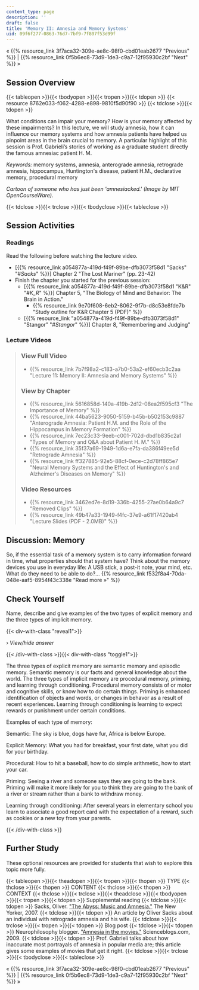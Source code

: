```yaml
---
content_type: page
description: ''
draft: false
title: 'Memory II: Amnesia and Memory Systems'
uid: 09f6f277-0863-76d7-7bf9-7f807f53d99f
---
```

« {{% resource_link 3f7aca32-309e-ae8c-98f0-cbd01eab2677 "Previous" %}} | {{% resource_link 0f5b6ec8-73d9-1de3-c9a7-12f95930c2bf "Next" %}} »

## Session Overview

{{< tableopen >}}{{< tbodyopen >}}{{< tropen >}}{{< tdopen >}}
{{< resource 8762e033-f062-4288-e898-9810f5d90f90 >}}
{{< tdclose >}}{{< tdopen >}}

What conditions can impair your memory? How is your memory affected by these impairments? In this lecture, we will study amnesia, how it can influence our memory systems and how amnesia patients have helped us pinpoint areas in the brain crucial to memory. A particular highlight of this session is Prof. Gabrieli’s stories of working as a graduate student directly the famous amnesiac patient H. M.

*Keywords:* memory systems, amnesia, anterograde amnesia, retrograde amnesia, hippocampus, Huntington's disease, patient H.M., declarative memory, procedural memory

*Cartoon of someone who has just been 'amnesiacked.' (Image by MIT OpenCourseWare).*

{{< tdclose >}}{{< trclose >}}{{< tbodyclose >}}{{< tableclose >}}

## Session Activities

### Readings

Read the following before watching the lecture video.

- \[{{% resource_link a054877a-419d-f49f-89be-dfb3073f58d1 "Sacks" "#_Sacks_" %}}\] Chapter 2 "The Lost Mariner" (pp. 23-42)
- Finish the chapter you started for the previous session:
    - \[{{% resource_link a054877a-419d-f49f-89be-dfb3073f58d1 "K&R" "#_K_R_" %}}\] Chapter 5, "The Biology of Mind and Behavior: The Brain in Action."
        - {{% resource_link 9e70f608-6eb2-8062-9f7b-d8c53e8fde7b "Study outline for K&R Chapter 5 (PDF)" %}}
    - \[{{% resource_link "a054877a-419d-f49f-89be-dfb3073f58d1" "Stangor" "#_Stangor_" %}}\] Chapter 8, "Remembering and Judging"

### Lecture Videos

> ### View Full Video
> 
> - {{% resource_link 7b7f98a2-c183-a7b0-53a2-ef60ecb3c2aa "Lecture 11: Memory II: Amnesia and Memory Systems" %}}
> 
> ### View by Chapter
> 
> - {{% resource_link 5616858d-140a-419b-2d12-08ea2f595cf3 "The Importance of Memory" %}}
> - {{% resource_link 44ba5623-9050-5159-b45b-b502153c9887 "Anterograde Amnesia: Patient H.M. and the Role of the Hippocampus in Memory Formation" %}}
> - {{% resource_link 7ec23c33-9eeb-c001-702d-dbd1b835c2a1 "Types of Memory and Q&A about Patient H. M." %}}
> - {{% resource_link 35f37a69-1949-1d6a-e7fa-da386f49ee5d "Retrograde Amnesia" %}}
> - {{% resource_link ff327885-92e5-88cf-0ece-c2d78ff865e7 "Neural Memory Systems and the Effect of Huntington's and Alzheimer's Diseases on Memory" %}}
> 
> ### Video Resources
> 
> - {{% resource_link 3462ed7e-8d19-336b-4255-27ae0b64a9c7 "Removed Clips" %}}
> - {{% resource_link 49b47a33-1949-f4fc-37e9-a61f17420ab4 "Lecture Slides (PDF - 2.0MB)" %}}

## Discussion: Memory

So, if the essential task of a memory system is to carry information forward in time, what properties should that system have? Think about the memory devices you use in everyday life: A USB stick, a post-it note, your mind, etc. What do they need to be able to do?… {{% resource_link f532f8a4-70da-048e-aaf5-8954f43c338e "Read more »" %}}

## Check Yourself

Name, describe and give examples of the two types of explicit memory and the three types of implicit memory.

{{< div-with-class "reveal1">}}

› *View/hide answer*

{{< /div-with-class >}}{{< div-with-class "toggle1">}}

The three types of explicit memory are semantic memory and episodic memory. Semantic memory is our facts and general knowledge about the world. The three types of implicit memory are procedural memory, priming, and learning through conditioning. Procedural memory consists of or motor and cognitive skills, or know how to do certain things. Priming is enhanced identification of objects and words, or changes in behavor as a result of recent experiences. Learning through conditioning is learning to expect rewards or punishment under certain conditions.

Examples of each type of memory:

Semantic: The sky is blue, dogs have fur, Africa is below Europe.

Explicit Memory: What you had for breakfast, your first date, what you did for your birthday.

Procedural: How to hit a baseball, how to do simple arithmetic, how to start your car.

Priming: Seeing a river and someone says they are going to the bank. Priming will make it more likely for you to think they are going to the bank of a river or stream rather than a bank to withdraw money.

Learning through conditioning: After several years in elementary school you learn to associate a good report card with the expectation of a reward, such as cookies or a new toy from your parents.

{{< /div-with-class >}}

## Further Study

These optional resources are provided for students that wish to explore this topic more fully.

{{< tableopen >}}{{< theadopen >}}{{< tropen >}}{{< thopen >}}
TYPE
{{< thclose >}}{{< thopen >}}
CONTENT
{{< thclose >}}{{< thopen >}}
CONTEXT
{{< thclose >}}{{< trclose >}}{{< theadclose >}}{{< tbodyopen >}}{{< tropen >}}{{< tdopen >}}
Supplemental reading
{{< tdclose >}}{{< tdopen >}}
Sacks, Oliver. ["The Abyss: Music and Amnesia."](http://www.newyorker.com/reporting/2007/09/24/070924fa_fact_sacks) The New Yorker, 2007.
{{< tdclose >}}{{< tdopen >}}
An article by Oliver Sacks about an individual with retrograde amnesia and his wife.
{{< tdclose >}}{{< trclose >}}{{< tropen >}}{{< tdopen >}}
Blog post
{{< tdclose >}}{{< tdopen >}}
Neurophilosophy blogger. ["Amnesia in the movies."](http://scienceblogs.com/neurophilosophy/2009/03/02/amnesia-in-the-movies/) Scienceblogs.com, 2009.
{{< tdclose >}}{{< tdopen >}}
Prof. Gabrieli talks about how inaccurate most portrayals of amnesia in popular media are; this article gives some examples of movies that get it right.
{{< tdclose >}}{{< trclose >}}{{< tbodyclose >}}{{< tableclose >}}

« {{% resource_link 3f7aca32-309e-ae8c-98f0-cbd01eab2677 "Previous" %}} | {{% resource_link 0f5b6ec8-73d9-1de3-c9a7-12f95930c2bf "Next" %}} »